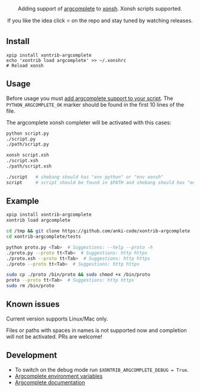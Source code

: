 <p align="center">
Adding support of <a href="https://github.com/kislyuk/argcomplete">argcomplete</a> to <a href="https://xon.sh">xonsh</a>. Xonsh scripts supported.
</p>

<p align="center">  
If you like the idea click ⭐ on the repo and stay tuned by watching releases.
</p>

## Install
```shell script
xpip install xontrib-argcomplete
echo 'xontrib load argcomplete' >> ~/.xonshrc
# Reload xonsh
```

## Usage

Before usage you must [add argcomplete support to your script](https://kislyuk.github.io/argcomplete/#synopsis). The `PYTHON_ARGCOMPLETE_OK` marker should be found in the first 10 lines of the file.

The argcomplete xonsh completer will be activated with this cases:
```bash
python script.py
./script.py
./path/script.py

xonsh script.xsh
./script.xsh
./path/script.xsh

./script   # shebang should has "env python" or "env xonsh"
script     # script should be found in $PATH and shebang should has "env python" or "env xonsh"
```

## Example
```bash
xpip install xontrib-argcomplete
xontrib load argcomplete

cd /tmp && git clone https://github.com/anki-code/xontrib-argcomplete
cd xontrib-argcomplete/tests

python proto.py <Tab>  # Suggestions: --help --proto -h
./proto.py --proto tt<Tab>  # Suggestions: http https
./proto.xsh --proto tt<Tab>  # Suggestions: http https
./proto --proto tt<Tab>  # Suggestions: http https

sudo cp ./proto /bin/proto && sudo chmod +x /bin/proto
proto --proto tt<Tab>  # Suggestions: http https
sudo rm /bin/proto
```

## Known issues

Current version supports Linux/Mac only.

Files or paths with spaces in names is not supported now and completion will not be activated. PRs are welcome!

## Development
* To switch on the debug mode run `$XONTRIB_ARGCOMPLETE_DEBUG = True`.
* [Argcomplete environment variables](https://github.com/kislyuk/argcomplete/issues/319)
* [Argcomplete documentation](https://kislyuk.github.io/argcomplete/)
